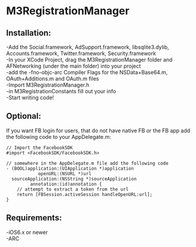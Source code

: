 M3RegistrationManager
===================

Installation:
-------------
-Add the Social.framework, AdSupport.framework, libsqlite3.dylib, Accounts.framework, Twitter.framework, Security.framework  
-In your XCode Project, drag the M3RegistrationManager folder and AFNetworking (under the main folder) into your project  
-add the -fno-objc-arc Compiler Flags for the NSData+Base64.m, OAuth+Additions.m and OAuth.m files  
-Import M3RegistrationManager.h  
-in M3RegistrationConstants fill out your info  
-Start writing code!

Optional:
---------
If you want FB login for users, that do not have native FB or the FB app add the following code to your AppDelegate.m:

```objc
// Import the FacebookSDK
#import <FacebookSDK/FacebookSDK.h>

// somewhere in the AppDelegate.m file add the following code
- (BOOL)application:(UIApplication *)application
            openURL:(NSURL *)url
  sourceApplication:(NSString *)sourceApplication
         annotation:(id)annotation {
    // attempt to extract a token from the url
    return [FBSession.activeSession handleOpenURL:url];
}
```


Requirements:
-------------
-iOS6.x or newer  
-ARC
